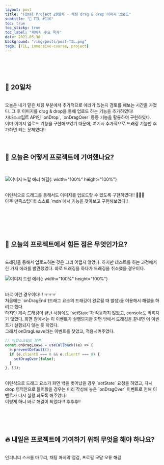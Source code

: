 ```yaml
---
layout: post
title: "Final Project 20일차 - 채팅 drag & drop 이미지 업로드"
subtitle: "📅 TIL #116"
toc: true
toc_sticky: true
toc_label: "페이지 주요 목차"
date: 2021-05-30
background: "/img/posts/post-TIL.png"
tags: [TIL, immersive-course, project]
---
```


<br/>
<br/>
<br/>

## 🔔 20일차

<br/>
오늘은 내가 맡은 채팅 부분에서 추가적으로 에러가 있는지 검토를 해보는 시간을 가졌다. 그 후 이미지를 drag & drop을 통해 업로드 하는 기능을 추가하였다!

<br/>
자바스크립트 API인 `onDrop`, `onDragOver` 등등 기능을 활용하여 구현하였다.

<br/>
이미 이미지 업로드 기능을 구현해보았기 때문에, 여기서 추가적으로 드래깅 기능만 추가하면 되는 문제였다!!

<br/>
<br/>
<br/>

## 💪 오늘은 어떻게 프로젝트에 기여했나요?

<br/>

![이미지 드랍 에러 해결](https://user-images.githubusercontent.com/75570915/120097071-8ad6ec80-c169-11eb-9d6f-52d49d0e6460.gif){: width="100%" height="100%"}

<br/>
이런식으로 드래그를 통해서도 이미지를 업로드할 수 있도록 구현하였다!! 👏👏👏

<br/>
아주 만족스럽다!! 스스로 `mdn`에서 기능을 찾아보고 구현해보았다!!

<br/>
<br/>
<br/>
<br/>
<br/>
<br/>

## 🤔 오늘의 프로젝트에서 힘든 점은 무엇인가요?

<br/>
드래깅을 통해서 업로드하는 것은 그리 어렵지 않았다. 하지만 테스트를 하는 과정에서 한 가지 에러를 발견했었다. 바로 드래깅을 하다가 드래깅을 취소했을 경우이다.

![이미지 드랍 에러](https://user-images.githubusercontent.com/75570915/120096764-44cd5900-c168-11eb-8d0a-6e6341bd195a.gif){: width="100%" height="100%"}

<br/>
바로 이런 경우이다!!! ㅜㅜㅜ

<br/>
처음에는 `onDragEnd`(드래그 요소의 드래깅이 완료될 때 발생)을 이용해서 해결을 하려고 했다.

<br/>
하지만 계속 드래깅이 끝난 시점에도 `setState`가 작동하지 않았고, console도 먹히지가 않았다. 화면 안에서는 이 이벤트가 실행되지만 화면 밖에서 드래깅을 끝내면 이 이벤트가 실행되지 않는 듯 하였다.

<br/>
그래서 onDragLeave라는 이벤트를 찾았고, 적용시켜주었다.

<br/>

```js
// 타입스크립트 생략
const onDragLeave = useCallback((e) => {
  e.preventDefault();
  if (e.clientX === 0 && e.clientY === 0) {
    setDragOver(false);
  }
}, []);
```

<br/>
이런식으로 드래그 요소가 화면 밖을 벗어났을 경우 `setState` 요청을 하였고, 다시 drop 영역안으로 들어왔을 경우는 미리 작성해 놓은 `onDragOver` 이벤트로 인해 이벤트가 다시 실행 되도록 해주었다.

<br/>
이렇게 하니 바로 해결이 되었다!!! 후후후!!

<br/>
<br/>
<br/>
<br/>
<br/>

## 🔥 내일은 프로젝트에 기여하기 위해 무엇을 해야 하나요?

<br/>
인피니티 스크롤 마무리, 채팅 마지막 점검, 프로필 모달 오류 해결

<br/>
<br/>
<br/>
<br/>
<br/>
<br/>
